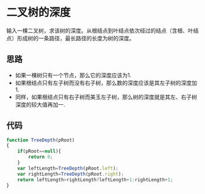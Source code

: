 # 二叉树的深度

输入一棵二叉树，求该树的深度。从根结点到叶结点依次经过的结点（含根、叶结点）形成树的一条路径，最长路径的长度为树的深度。

## 思路

- 如果一棵树只有一个节点，那么它的深度应该为1.
- 如果根结点只有左子树而没有右子树，那么数的深度应该是其左子树的深度加1.
- 同样，如果根结点只有右子树而美玉左子树，那么树的深度就是其左、右子树深度的较大值再加一.

## 代码

```js
function TreeDepth(pRoot)
{
    if(pRoot==null){
		return 0;
	}
	var leftLength=TreeDepth(pRoot.left);
	var rightLength=TreeDepth(pRoot.right);
	return leftLength>rightLength?leftLength+1:rightLength+1;
}
```